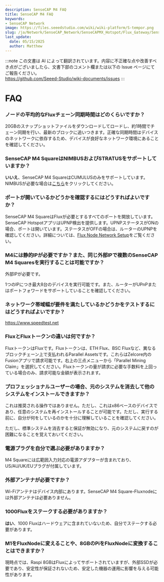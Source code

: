 ```yaml
---
description: SenseCAP M4 FAQ
title: SenseCAP M4 FAQ
keywords:
- SenseCAP Network
image: https://files.seeedstudio.com/wiki/wiki-platform/S-tempor.png
slug: /ja/Network/SenseCAP_Network/SenseCAPMX_Hotspot/Flux_Gateway/SenseCAP_M4_Square/SenseCAP_M4_FAQ
last_update:
  date: 05/15/2025
  author: Matthew
---
```

:::note
この文書は AI によって翻訳されています。内容に不正確な点や改善すべき点がございましたら、文書下部のコメント欄または以下の Issue ページにてご報告ください。  
https://github.com/Seeed-Studio/wiki-documents/issues
:::

FAQ
===

### **ノードの平均的なFluxチェーン同期時間はどのくらいですか？**

20GBのスナップショットファイルをダウンロードしてロードし、約1時間でチェーン同期を行い、最新のブロックに追いつきます。正確な同期時間はデバイスのネットワークに依存するため、デバイスが良好なネットワーク環境にあることを確認してください。

### **SenseCAP M4 SquareはNIMBUSおよびSTRATUSをサポートしていますか？**

**いいえ**、SenseCAP M4 SquareはCUMULUSのみをサポートしています。NIMBUSが必要な場合は[こちら](https://www.seeedstudio.com/flux?utm_source=discord&utm_campaign=sensecapm4)をクリックしてください。

### **ポートが開いているかどうかを確認するにはどうすればよいですか？**

SenseCAP M4 SquareはFluxが必要とするすべてのポートを開放しています。SenseCAP HotspotアプリはUPNP検出を提供します。UPNPステータスがONの場合、ポートは開いています。ステータスがOFFの場合は、ルーターのUPNPを確認してください。詳細については、[Flux Node Network Setup](https://support.runonflux.io/support/solutions/articles/151000021293-flux-node-network-setup)をご覧ください。

### **M4には静的IPが必要ですか？また、同じ外部IPで複数のSenseCAP M4 Squaresを実行することは可能ですか？**

外部IPが必要です。

1つのIPにつき最大8台のデバイスを実行可能です。また、ルーターがUPnPまたはポートフォワードをサポートしていることを確認してください。

### **ネットワーク帯域幅が要件を満たしているかどうかをテストするにはどうすればよいですか？**

https://www.speedtest.net

### **FluxとFluxトークンの違いは何ですか？**

FluxトークンはFluxです。Fluxトークンは、ETH Flux、BSC Fluxなど、異なるブロックチェーン上で支払われるParallel Assetsです。これらはZelcore内のFusionアプリで請求可能です。右上の三点メニューから「Parallel Mining Claim」を選択してください。Fluxトークンの量が請求に必要な手数料を上回っている場合のみ、請求可能な金額が表示されます。

### **プロフェッショナルユーザーの場合、元のシステムを消去して他のシステムをインストールできますか？**

これは推奨される操作ではありません。ただし、これはx86ベースのデバイスであり、任意のシステムを再インストールすることが可能です。ただし、実行する前に、自分が何をしているのかを十分に理解していることを確認してください。

ただし、標準システムを消去すると保証が無効になり、元のシステムに戻すのが困難になることを覚えておいてください。

### **電源プラグを自分で選ぶ必要がありますか？**

M4 Squareには広範囲入力対応の電源アダプターが含まれており、US/AU/UK/EUプラグが付属しています。

### **外部アンテナが必要ですか？**

Wi-Fiアンテナはデバイス内部にあります。SenseCAP M4 Square-Fluxnodeには外部アンテナは必要ありません。

### **1000Fluxをステークする必要がありますか？**

**はい**、1000 Fluxはハードウェアに含まれていないため、自分でステークする必要があります。

### **M1をFluxNodeに変えることや、8GBのPiをFluxNodeに変換することはできますか？**

現時点では、Raspi 8GBはFluxによってサポートされていますが、外部SSDが必要であり、安定性が保証されないため、安定した機器の運用に影響を与える可能性があります。